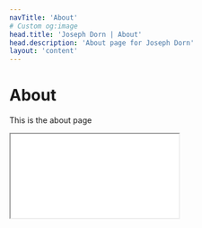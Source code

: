 ```yaml
---
navTitle: 'About'
# Custom og:image
head.title: 'Joseph Dorn | About'
head.description: 'About page for Joseph Dorn'
layout: 'content'
---
```


# About

This is the about page
<div 
    display=block;
    width=100%;>
    <iframe title="test" src="./nbody1.html"></iframe>
</div>